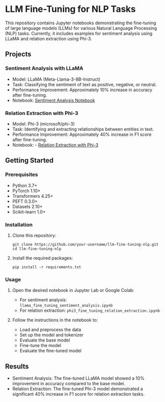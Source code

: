 # LLM Fine-Tuning for NLP Tasks

This repository contains Jupyter notebooks demonstrating the fine-tuning of large language models (LLMs) for various Natural Language Processing (NLP) tasks. Currently, it includes examples for sentiment analysis using LLaMA and relation extraction using Phi-3.

## Projects

### Sentiment Analysis with LLaMA

- Model: LLaMA (Meta-Llama-3-8B-Instruct)
- Task: Classifying the sentiment of text as positive, negative, or neutral.
- Performance Improvement: Approximately 10% increase in accuracy after fine-tuning.
- Notebook: [Sentiment Analysis Notebook](https://github.com/sorourf/fine_tuning_LLMs/blob/main/Fine_Tune_Llama3_1_8b_SentimentAnalysis.ipynb)

### Relation Extraction with Phi-3

- Model: Phi-3 (microsoft/phi-3)
- Task: Identifying and extracting relationships between entities in text.
- Performance Improvement: Approximately 40% increase in F1 score after fine-tuning.
- Notebook: - [Relation Extraction with Phi-3](https://github.com/sorourf/fine_tuning_LLMs/blob/main/Phi3_Fine_Tuning_Relation_Extraction.ipynb)
## Getting Started

### Prerequisites

- Python 3.7+
- PyTorch 1.10+
- Transformers 4.25+
- PEFT 0.3.0+
- Datasets 2.10+
- Scikit-learn 1.0+

### Installation

1. Clone this repository:
   ```
   git clone https://github.com/your-username/llm-fine-tuning-nlp.git
   cd llm-fine-tuning-nlp
   ```

2. Install the required packages:
   ```
   pip install -r requirements.txt
   ```

### Usage

1. Open the desired notebook in Jupyter Lab or Google Colab:
   - For sentiment analysis: `llama_fine_tuning_sentiment_analysis.ipynb`
   - For relation extraction: `phi3_fine_tuning_relation_extraction.ipynb`

2. Follow the instructions in the notebook to:
   - Load and preprocess the data
   - Set up the model and tokenizer
   - Evaluate the base model
   - Fine-tune the model
   - Evaluate the fine-tuned model

## Results

- Sentiment Analysis: The fine-tuned LLaMA model showed a 10% improvement in accuracy compared to the base model.
- Relation Extraction: The fine-tuned Phi-3 model demonstrated a significant 40% increase in F1 score for relation extraction tasks.
